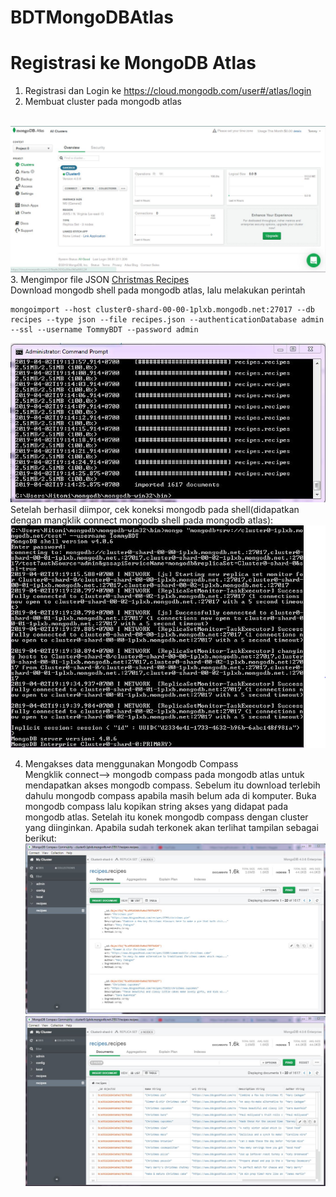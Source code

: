 # BDTMongoDBAtlas
<h1>Registrasi ke MongoDB Atlas</h1>

1. Registrasi dan Login ke https://cloud.mongodb.com/user#/atlas/login <br>
2. Membuat cluster pada mongodb atlas
<br>
<img src="https://github.com/TommyHalim/BDTMongoDBAtlas/blob/master/Screenshoot/1.JPG">
<br>
3. Mengimpor file JSON <a href="https://www.kaggle.com/gjbroughton/christmas-recipes">Christmas Recipes</a>
<br>
Download mongodb shell pada mongodb atlas, lalu melakukan perintah

~~~
mongoimport --host cluster0-shard-00-00-1plxb.mongodb.net:27017 --db recipes --type json --file recipes.json --authenticationDatabase admin --ssl --username TommyBDT --password admin
~~~

<img src="https://github.com/TommyHalim/BDTMongoDBAtlas/blob/master/Screenshoot/import.JPG"><br>
Setelah berhasil diimpor, cek koneksi mongodb pada shell(didapatkan dengan mangklik connect mongodb shell pada mongodb atlas):
<br>
<img src="https://github.com/TommyHalim/BDTMongoDBAtlas/blob/master/Screenshoot/cek1.JPG"><br>

4. Mengakses data menggunakan Mongodb Compass<br>
Mengklik connect--> mongodb compass pada mongodb atlas untuk mendapatkan akses mongodb compass. Sebelum itu download terlebih dahulu mongodb compass apabila masih belum ada di komputer. 
Buka mongodb compass lalu kopikan string akses yang didapat pada mongodb atlas. Setelah itu konek mongodb compass dengan cluster yang diinginkan.
Apabila sudah terkonek akan terlihat tampilan sebagai berikut: <br>
<img src="https://github.com/TommyHalim/BDTMongoDBAtlas/blob/master/Screenshoot/compass1.JPG"><br>
<img src="https://github.com/TommyHalim/BDTMongoDBAtlas/blob/master/Screenshoot/compass2.JPG"><br>

